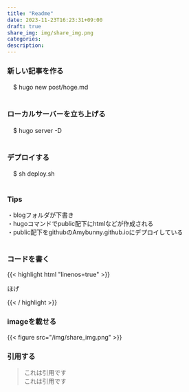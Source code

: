 ```yaml
---
title: "Readme"
date: 2023-11-23T16:23:31+09:00
draft: true
share_img: img/share_img.png
categories: 
description:
---
```


### 新しい記事を作る  
　$ hugo new post/hoge.md  
<br>

### ローカルサーバーを立ち上げる  
　$ hugo server -D  
<br>

### デプロイする  
　$ sh deploy.sh  
<br>

### Tips
・blogフォルダが下書き  
・hugoコマンドでpublic配下にhtmlなどが作成される  
・public配下をgithubのAmybunny.github.ioにデプロイしている  
<br>

### コードを書く
{{< highlight html "linenos=true" >}}
<html>
  <body>
    <p>ほげ</p>
  </body>
</html>
{{< / highlight >}}

### imageを載せる
{{< figure src="/img/share_img.png" >}}

### 引用する
>これは引用です  
>これは引用です